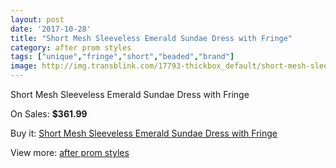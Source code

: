 ```yaml
---
layout: post
date: '2017-10-28'
title: "Short Mesh Sleeveless Emerald Sundae Dress with Fringe"
category: after prom styles
tags: ["unique","fringe","short","beaded","brand"]
image: http://img.transblink.com/17793-thickbox_default/short-mesh-sleeveless-emerald-sundae-dress-with-fringe.jpg
---
```

Short Mesh Sleeveless Emerald Sundae Dress with Fringe

On Sales: **$361.99**
<a href="https://www.transblink.com/en/after-prom-styles/5587-short-mesh-sleeveless-emerald-sundae-dress-with-fringe.html"><amp-img layout="responsive" width="600" height="600" src="//img.transblink.com/17793-thickbox_default/short-mesh-sleeveless-emerald-sundae-dress-with-fringe.jpg" alt="Short Mesh Sleeveless Emerald Sundae Dress with Fringe 0" /></a>
<a href="https://www.transblink.com/en/after-prom-styles/5587-short-mesh-sleeveless-emerald-sundae-dress-with-fringe.html"><amp-img layout="responsive" width="600" height="600" src="//img.transblink.com/17795-thickbox_default/short-mesh-sleeveless-emerald-sundae-dress-with-fringe.jpg" alt="Short Mesh Sleeveless Emerald Sundae Dress with Fringe 1" /></a>
<a href="https://www.transblink.com/en/after-prom-styles/5587-short-mesh-sleeveless-emerald-sundae-dress-with-fringe.html"><amp-img layout="responsive" width="600" height="600" src="//img.transblink.com/17794-thickbox_default/short-mesh-sleeveless-emerald-sundae-dress-with-fringe.jpg" alt="Short Mesh Sleeveless Emerald Sundae Dress with Fringe 2" /></a>

Buy it: [Short Mesh Sleeveless Emerald Sundae Dress with Fringe](https://www.transblink.com/en/after-prom-styles/5587-short-mesh-sleeveless-emerald-sundae-dress-with-fringe.html "Short Mesh Sleeveless Emerald Sundae Dress with Fringe")

View more: [after prom styles](https://www.transblink.com/en/55-after-prom-styles "after prom styles")